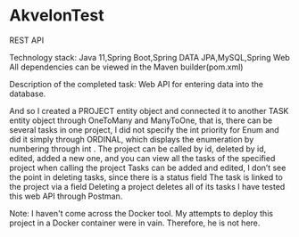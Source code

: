 # AkvelonTest
REST API

Technology stack:
Java 11,Spring Boot,Spring DATA JPA,MySQL,Spring Web
All dependencies can be viewed in the Maven builder(pom.xml)

Description of the completed task:
Web API for entering data into the database.

And so I created a PROJECT entity object and connected it to another TASK entity object through OneToMany and ManyToOne, that is, there can be several tasks in one project, I did not specify the int priority for Enum and did it simply through ORDINAL, which displays the enumeration by numbering through int .
The project can be called by id, deleted by id, edited, added a new one, and you can view all the tasks of the specified project when calling the project
Tasks can be added and edited, I don’t see the point in deleting tasks, since there is a status field
The task is linked to the project via a field
Deleting a project deletes all of its tasks
I have tested this web API through Postman.

Note:
I haven't come across the Docker tool.
My attempts to deploy this project in a Docker container were in vain.
Therefore, he is not here.
